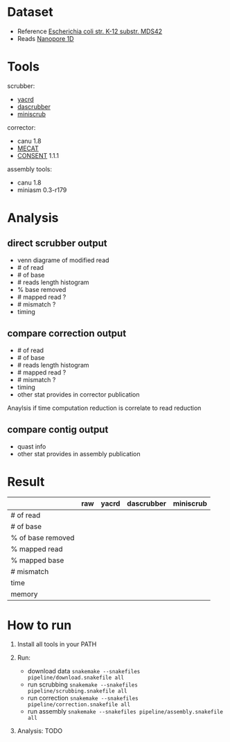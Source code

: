 # Dataset

- Reference [Escherichia coli str. K-12 substr. MDS42](https://www.ncbi.nlm.nih.gov/nuccore/AP012306.1?report=fasta)
- Reads [Nanopore 1D](https://portal.nersc.gov/archive/home/r/regan/www/X0124/nanopore03_jgi_psf_org_20170608_FNFAH07719_MN17641_sequencing_run_170608_1002000055_001-combined.pass-1D.fastq.gz)

# Tools

scrubber:
- [yacrd](https://gitlab.inria.fr/pmarijon/yacrd)
- [dascrubber](https://github.com/rrwick/DASCRUBBER-wrapper)
- [miniscrub](https://bitbucket.org/berkeleylab/jgi-miniscrub)

corrector:
- canu 1.8
- [MECAT](https://github.com/xiaochuanle/MECAT)
- [CONSENT](https://github.com/morispi/CONSENT) 1.1.1

assembly tools:
- canu 1.8
- miniasm 0.3-r179

# Analysis

## direct scrubber output

- venn diagrame of modified read
- \# of read
- \# of base
- \# reads length histogram
- % base removed
- \# mapped read ?
- \# mismatch ?
- timing

## compare correction output

- \# of read
- \# of base
- \# reads length histogram
- \# mapped read ?
- \# mismatch ?
- timing
- other stat provides in corrector publication

Anaylsis if time computation reduction is correlate to read reduction

## compare contig output

- quast info
- other stat provides in assembly publication

# Result

|                   | raw  | yacrd | dascrubber | miniscrub |
| ----------------  | ---- | ----- | ---------- | --------- |
| # of read         |      |       |            |           |
| # of base         |      |       |            |           | 
| % of base removed |      |       |            |           | 
| % mapped read     |      |       |            |           |
| % mapped base     |      |       |            |           |
| # mismatch        |      |       |            |           |
| time              |      |       |            |           |
| memory            |      |       |            |           |

# How to run

1. Install all tools in your PATH

2. Run:
   - download data `snakemake --snakefiles pipeline/download.snakefile all`
   - run scrubbing `snakemake --snakefiles pipeline/scrubbing.snakefile all`
   - run correction `snakemake --snakefiles pipeline/correction.snakefile all`
   - run assembly `snakemake --snakefiles pipeline/assembly.snakefile all`

3. Analysis:
   TODO
